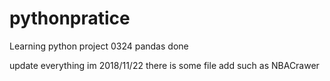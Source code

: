 # pythonpratice
Learning python project
0324 pandas done

update everything im 2018/11/22
there is some file add 
such as NBACrawer
